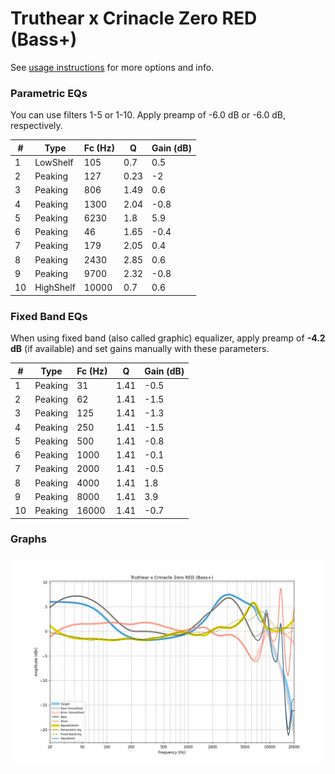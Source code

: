 # Truthear x Crinacle Zero RED (Bass+)
See [usage instructions](https://github.com/jaakkopasanen/AutoEq#usage) for more options and info.

### Parametric EQs
You can use filters 1-5 or 1-10. Apply preamp of -6.0 dB or -6.0 dB, respectively.

|   # | Type      |   Fc (Hz) |    Q |   Gain (dB) |
|-----|-----------|-----------|------|-------------|
|   1 | LowShelf  |       105 | 0.7  |         0.5 |
|   2 | Peaking   |       127 | 0.23 |        -2   |
|   3 | Peaking   |       806 | 1.49 |         0.6 |
|   4 | Peaking   |      1300 | 2.04 |        -0.8 |
|   5 | Peaking   |      6230 | 1.8  |         5.9 |
|   6 | Peaking   |        46 | 1.65 |        -0.4 |
|   7 | Peaking   |       179 | 2.05 |         0.4 |
|   8 | Peaking   |      2430 | 2.85 |         0.6 |
|   9 | Peaking   |      9700 | 2.32 |        -0.8 |
|  10 | HighShelf |     10000 | 0.7  |         0.6 |

### Fixed Band EQs
When using fixed band (also called graphic) equalizer, apply preamp of **-4.2 dB** (if available) and set gains manually with these parameters.

|   # | Type    |   Fc (Hz) |    Q |   Gain (dB) |
|-----|---------|-----------|------|-------------|
|   1 | Peaking |        31 | 1.41 |        -0.5 |
|   2 | Peaking |        62 | 1.41 |        -1.5 |
|   3 | Peaking |       125 | 1.41 |        -1.3 |
|   4 | Peaking |       250 | 1.41 |        -1.5 |
|   5 | Peaking |       500 | 1.41 |        -0.8 |
|   6 | Peaking |      1000 | 1.41 |        -0.1 |
|   7 | Peaking |      2000 | 1.41 |        -0.5 |
|   8 | Peaking |      4000 | 1.41 |         1.8 |
|   9 | Peaking |      8000 | 1.41 |         3.9 |
|  10 | Peaking |     16000 | 1.41 |        -0.7 |

### Graphs
![](./Truthear%20x%20Crinacle%20Zero%20RED%20(Bass+).png)
